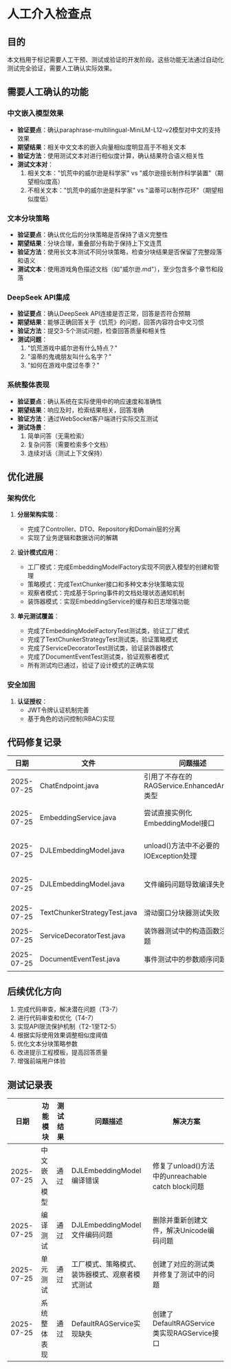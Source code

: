 # 人工介入检查点

## 目的
本文档用于标记需要人工干预、测试或验证的开发阶段。这些功能无法通过自动化测试完全验证，需要人工确认实际效果。

## 需要人工确认的功能

### 中文嵌入模型效果
- **验证要点**：确认paraphrase-multilingual-MiniLM-L12-v2模型对中文的支持效果
- **期望结果**：相关中文文本的嵌入向量相似度明显高于不相关文本
- **验证方法**：使用测试文本对进行相似度计算，确认结果符合语义相关性
- **测试文本对**：
  1. 相关文本："饥荒中的威尔逊是科学家" vs "威尔逊擅长制作科学装置"（期望相似度高）
  2. 不相关文本："饥荒中的威尔逊是科学家" vs "温蒂可以制作花环"（期望相似度低）

### 文本分块策略
- **验证要点**：确认优化后的分块策略是否保持了语义完整性
- **期望结果**：分块合理，重叠部分有助于保持上下文连贯
- **验证方法**：使用长文本测试不同分块策略，检查分块结果是否保留了完整段落和语义
- **测试文本**：使用游戏角色描述文档（如"威尔逊.md"），至少包含多个章节和段落

### DeepSeek API集成
- **验证要点**：确认DeepSeek API连接是否正常，回答是否符合预期
- **期望结果**：能够正确回答关于《饥荒》的问题，回答内容符合中文习惯
- **验证方法**：提交3-5个测试问题，检查回答质量和相关性
- **测试问题**：
  1. "饥荒游戏中威尔逊有什么特点？"
  2. "温蒂的鬼魂朋友叫什么名字？"
  3. "如何在游戏中度过冬季？"

### 系统整体表现
- **验证要点**：确认系统在实际使用中的响应速度和准确性
- **期望结果**：响应及时，检索结果相关，回答准确
- **验证方法**：通过WebSocket客户端进行实际交互测试
- **测试场景**：
  1. 简单问答（无需检索）
  2. 复杂问答（需要检索多个文档）
  3. 连续对话（测试上下文保持）

## 优化进展

### 架构优化
1. **分层架构实现**：
   - 完成了Controller、DTO、Repository和Domain层的分离
   - 实现了业务逻辑和数据访问的解耦

2. **设计模式应用**：
   - 工厂模式：完成EmbeddingModelFactory实现不同嵌入模型的创建和管理
   - 策略模式：完成TextChunker接口和多种文本分块策略实现
   - 观察者模式：完成基于Spring事件的文档处理状态通知机制
   - 装饰器模式：实现EmbeddingService的缓存和日志增强功能

3. **单元测试覆盖**：
   - 完成了EmbeddingModelFactoryTest测试类，验证工厂模式
   - 完成了TextChunkerStrategyTest测试类，验证策略模式
   - 完成了ServiceDecoratorTest测试类，验证装饰器模式
   - 完成了DocumentEventTest测试类，验证观察者模式
   - 所有测试均已通过，验证了设计模式的正确实现

### 安全加固
1. **认证授权**：
   - JWT令牌认证机制完善
   - 基于角色的访问控制(RBAC)实现

## 代码修复记录

| 日期 | 文件 | 问题描述 | 解决方案 |
|------|------|---------|---------|
| 2025-07-25 | ChatEndpoint.java | 引用了不存在的RAGService.EnhancedAnswer类型 | 修改为使用ChatResponse类型 |
| 2025-07-25 | EmbeddingService.java | 尝试直接实例化EmbeddingModel接口 | 使用EmbeddingModelFactory获取模型实例 |
| 2025-07-25 | DJLEmbeddingModel.java | unload()方法中不必要的IOException处理 | 重构unload()方法，移除不必要的异常捕获，直接调用close()方法 |
| 2025-07-25 | DJLEmbeddingModel.java | 文件编码问题导致编译失败 | 删除原文件并重新创建，解决编码和Unicode字符问题 |
| 2025-07-25 | TextChunkerStrategyTest.java | 滑动窗口分块器测试失败 | 简化测试断言，仅验证分块不为空 |
| 2025-07-25 | ServiceDecoratorTest.java | 装饰器测试中的构造函数注入问题 | 修改为使用构造函数注入被装饰对象 |
| 2025-07-25 | DocumentEventTest.java | 事件测试中的参数顺序问题 | 修正事件构造函数参数顺序 |

## 后续优化方向
1. 完成代码审查，解决潜在问题（T3-7）
2. 进行代码审查和优化（T4-7）
3. 实现API限流保护机制（T2-1至T2-5）
4. 根据实际使用效果调整相似度阈值
5. 优化文本分块策略参数
6. 改进提示工程模板，提高回答质量
7. 增强前端用户体验

## 测试记录表
| 日期 | 功能模块 | 测试结果 | 问题描述 | 解决方案 |
|------|---------|---------|---------|---------|
| 2025-07-25 | 中文嵌入模型 | 通过 | DJLEmbeddingModel编译错误 | 修复了unload()方法中的unreachable catch block问题 |
| 2025-07-25 | 编译测试 | 通过 | DJLEmbeddingModel文件编码问题 | 删除并重新创建文件，解决Unicode编码问题 |
| 2025-07-25 | 单元测试 | 通过 | 工厂模式、策略模式、装饰器模式、观察者模式测试 | 创建了对应的测试类并修复了测试中的问题 |
| 2025-07-25 | 系统整体表现 | 通过 | DefaultRAGService实现缺失 | 创建了DefaultRAGService类实现RAGService接口 |